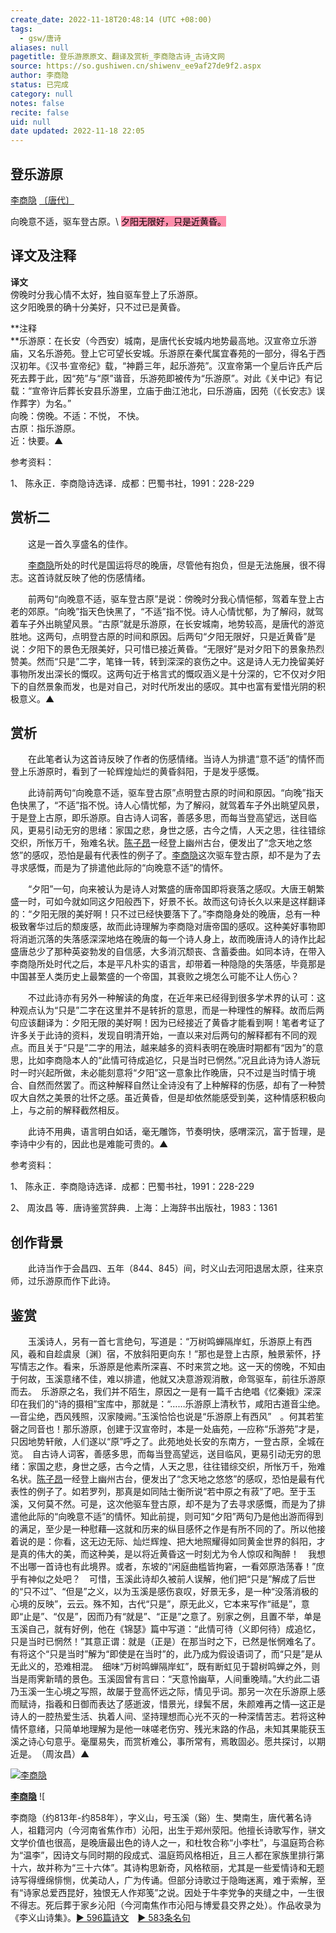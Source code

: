 ```yaml
---
create_date: 2022-11-18T20:48:14 (UTC +08:00)
tags:
  - gsw/唐诗
aliases: null
pagetitle: 登乐游原原文、翻译及赏析_李商隐古诗_古诗文网
source: https://so.gushiwen.cn/shiwenv_ee9af27de9f2.aspx
author: 李商隐
status: 已完成
category: null
notes: false
recite: false
uid: null
date updated: 2022-11-18 22:05
---
```


## 登乐游原

[李商隐](https://so.gushiwen.cn/authorv_bc94c92721b8.aspx) [〔唐代〕](https://so.gushiwen.cn/shiwens/default.aspx?cstr=%e5%94%90%e4%bb%a3)

向晚意不适，驱车登古原。\ <mark style="background: #FF5582A6;">夕阳无限好，只是近黄昏。</mark>

## 译文及注释

**译文**\
傍晚时分我心情不太好，独自驱车登上了乐游原。\
这夕阳晚景的确十分美好，只不过已是黄昏。

**注释\
**乐游原：在长安（今西安）城南，是唐代长安城内地势最高地。汉宣帝立乐游庙，又名乐游苑。登上它可望长安城。乐游原在秦代属宜春苑的一部分，得名于西汉初年。《汉书·宣帝纪》载，“神爵三年，起乐游苑”。汉宣帝第一个皇后许氏产后死去葬于此，因“苑”与“原”谐音，乐游苑即被传为“乐游原”。对此《关中记》有记载：“宣帝许后葬长安县乐游里，立庙于曲江池北，曰乐游庙，因苑（《长安志》误作葬字）为名。”\
向晚：傍晚。不适：不悦， 不快。\
古原：指乐游原。\
近：快要。▲

参考资料：

1、 陈永正．李商隐诗选译．成都：巴蜀书社，1991：228-229

## 赏析二

　　这是一首久享盛名的佳作。

　　[李商隐](https://so.gushiwen.cn/authorv_bc94c92721b8.aspx)所处的时代是国运将尽的晚唐，尽管他有抱负，但是无法施展，很不得志。这首诗就反映了他的伤感情绪。

　　前两句“向晚意不适，驱车登古原”是说：傍晚时分我心情悒郁，驾着车登上古老的郊原。“向晚”指天色快黑了，“不适”指不悦。诗人心情忧郁，为了解闷，就驾着车子外出眺望风景。“古原”就是乐游原，在长安城南，地势较高，是唐代的游览胜地。这两句，点明登古原的时间和原因。后两句“夕阳无限好，只是近黄昏”是说：夕阳下的景色无限美好，只可惜已接近黄昏。“无限好”是对夕阳下的景象热烈赞美。然而“只是”二字，笔锋一转，转到深深的哀伤之中。这是诗人无力挽留美好事物所发出深长的慨叹。这两句近于格言式的慨叹涵义是十分深的，它不仅对夕阳下的自然景象而发，也是对自己，对时代所发出的感叹。其中也富有爱惜光阴的积极意义。▲

## 赏析

　　在此笔者认为这首诗反映了作者的伤感情绪。当诗人为排遣“意不适”的情怀而登上乐游原时，看到了一轮辉煌灿烂的黄昏斜阳，于是发乎感慨。

　　此诗前两句“向晚意不适，驱车登古原”点明登古原的时间和原因。“向晚”指天色快黑了，“不适”指不悦。诗人心情忧郁，为了解闷，就驾着车子外出眺望风景，于是登上古原，即乐游原。自古诗人词客，善感多思，而每当登高望远，送目临风，更易引动无穷的思绪：家国之悲，身世之感，古今之情，人天之思，往往错综交织，所怅万千，殆难名状。[陈子昂](https://so.gushiwen.cn/authorv_be16b2b23d0a.aspx)一经登上幽州古台，便发出了“念天地之悠悠”的感叹，恐怕是最有代表性的例子了。[李商隐](https://so.gushiwen.cn/authorv_bc94c92721b8.aspx)这次驱车登古原，却不是为了去寻求感慨，而是为了排遣他此际的“向晚意不适”的情怀。

　　“夕阳”一句，向来被认为是诗人对繁盛的唐帝国即将衰落之感叹。大唐王朝繁盛一时，可如今就如同这夕阳般西下，好景不长。故而这句诗长久以来是这样翻译的：“夕阳无限的美好啊！只不过已经快要落下了。”李商隐身处的晚唐，总有一种极致奢华过后的颓废感，故而此诗理解为李商隐对唐帝国的感叹。这种美好事物即将消逝沉落的失落感深深地烙在晚唐的每一个诗人身上，故而晚唐诗人的诗作比起盛唐总少了那种英姿勃发的自信感，大多消沉颓丧、含蓄委曲。如同本诗，在带入李商隐所处时代之后，本是平凡朴实的语言，却带着一种隐隐的失落感，毕竟那是中国甚至人类历史上最繁盛的一个帝国，其衰败之境怎么可能不让人伤心？

　　不过此诗亦有另外一种解读的角度，在近年来已经得到很多学术界的认可：这种观点认为“只是”二字在这里并不是转折的意思，而是一种理性的解释。故而后两句应该翻译为：夕阳无限的美好啊！因为已经接近了黄昏才能看到啊！笔者考证了许多关于此诗的资料，发现自明清开始，一直以来对后两句的解释都有不同的观点。而且关于“只是”二字的用法，越来越多的资料表明在晚唐时期都有“因为”的意思，比如李商隐本人的“此情可待成追忆，只是当时已惘然。”况且此诗为诗人游玩时一时兴起所做，未必能刻意将“夕阳”这一意象比作晚唐，只不过是当时情于境合、自然而然罢了。而这种解释自然让全诗没有了上种解释的伤感，却有了一种赞叹大自然之美景的壮怀之感。虽近黄昏，但是却依然能感受到美，这种情感积极向上，与之前的解释截然相反。

　　此诗不用典，语言明白如话，毫无雕饰，节奏明快，感喟深沉，富于哲理，是李诗中少有的，因此也是难能可贵的。▲

参考资料：

1、 陈永正．李商隐诗选译．成都：巴蜀书社，1991：228-229

2、 周汝昌 等．唐诗鉴赏辞典．上海：上海辞书出版社，1983：1361

## 创作背景

　　此诗当作于会昌四、五年（844、845）间，时义山去河阳退居太原，往来京师，过乐游原而作下此诗。

## 鉴赏

　　玉溪诗人，另有一首七言绝句，写道是：“万树鸣蝉隔岸虹，乐游原上有西风，羲和自趁虞泉〔渊〕宿，不放斜阳更向东！”那也是登上古原，触景萦怀，抒写情志之作。看来，乐游原是他素所深喜、不时来赏之地。这一天的傍晚，不知由于何故，玉溪意绪不佳，难以排遣，他就又决意游观消散，命驾驱车，前往乐游原而去。　乐游原之名，我们并不陌生，原因之一是有一篇千古绝唱《忆秦娥》深深印在我们的“诗的摄相”宝库中，那就是：“……乐游原上清秋节，咸阳古道音尘绝。—音尘绝，西风残照，汉家陵阙。”玉溪恰恰也说是“乐游原上有西风”　。何其若笙磬之同音也！那乐游原，创建于汉宣帝时，本是一处庙苑，—应称“乐游苑”才是，只因地势轩敞，人们遂以“原”呼之了。此苑地处长安的东南方，一登古原，全城在览。　自古诗人词客，善感多思，而每当登高望远，送目临风，更易引动无穷的思绪：家国之悲，身世之感，古今之情，人天之思，往往错综交织，所怅万千，殆难名状。[陈子昂](https://so.gushiwen.cn/authorv_be16b2b23d0a.aspx)一经登上幽州古台，便发出了“念天地之悠悠”的感叹，恐怕是最有代表性的例子了。如若罗列，那真是如同陆士衡所说“若中原之有菽”了吧。至于玉溪，又何莫不然。可是，这次他驱车登古原，却不是为了去寻求感慨，而是为了排遣他此际的“向晚意不适”的情怀。知此前提，则可知“夕阳”两句乃是他出游而得到的满足，至少是一种慰藉—这就和历来的纵目感怀之作是有所不同的了。所以他接着说的是：你看，这无边无际、灿烂辉煌、把大地照耀得如同黄金世界的斜阳，才是真的伟大的美，而这种美，是以将近黄昏这一时刻尤为令人惊叹和陶醉！　我想不出哪一首诗也有此境界。或者，东坡的“闲庭曲槛皆拘窘，一看郊原浩荡春！”庶乎有神似之处吧？　可惜，玉溪此诗却久被前人误解，他们把“只是”解成了后世的“只不过”、“但是”之义，以为玉溪是感伤哀叹，好景无多，是一种“没落消极的心境的反映”，云云。殊不知，古代“只是”，原无此义，它本来写作“祗是”，意即“止是”、“仅是”，因而乃有“就是”、“正是”之意了。别家之例，且置不举，单是玉溪自己，就有好例，他在《锦瑟》篇中写道：“此情可待（义即何待）成追忆，只是当时已惘然！”其意正谓：就是（正是）在那当时之下，已然是怅惘难名了。有将这个“只是当时”解为“即使是在当时”的，此乃成为假设语词了，而“只是”是从无此义的，恐难相混。　细味“万树鸣蝉隔岸虹”，既有断虹见于碧树鸣蝉之外，则当是雨霁新晴的景色。玉溪固曾有言曰：“天意怜幽草，人间重晚晴。”大约此二语乃玉溪一生心境之写照，故屡于登高怀远之际，情见乎词。那另一次在乐游原上感而赋诗，指羲和日御而表达了感逝波，惜景光，绿鬓不居，朱颜难再之情—这正是诗人的一腔热爱生活、执着人间、坚持理想而心光不灭的一种深情苦志。若将这种情怀意绪，只简单地理解为是他一味嗟老伤穷、残光末路的作品，未知其果能获玉溪之诗心句意乎。毫厘易失，而赏析难公，事所常有，焉敢固必。愿共探讨，以期近是。　（周汝昌）▲

[![李商隐](https://song.gushiwen.cn/authorImg/lishangyin.jpg)](https://so.gushiwen.cn/authorv_bc94c92721b8.aspx)

[**李商隐**](https://so.gushiwen.cn/authorv_bc94c92721b8.aspx) ![

李商隐（约813年-约858年），字义山，号玉溪（谿）生、樊南生，唐代著名诗人，祖籍河内（今河南省焦作市）沁阳，出生于郑州荥阳。他擅长诗歌写作，骈文文学价值也很高，是晚唐最出色的诗人之一，和杜牧合称“小李杜”，与温庭筠合称为“温李”，因诗文与同时期的段成式、温庭筠风格相近，且三人都在家族里排行第十六，故并称为“三十六体”。其诗构思新奇，风格秾丽，尤其是一些爱情诗和无题诗写得缠绵悱恻，优美动人，广为传诵。但部分诗歌过于隐晦迷离，难于索解，至有“诗家总爱西昆好，独恨无人作郑笺”之说。因处于牛李党争的夹缝之中，一生很不得志。死后葬于家乡沁阳（今河南焦作市沁阳与博爱县交界之处）。作品收录为《李义山诗集》。[► 596篇诗文](https://so.gushiwen.cn/shiwens/default.aspx?astr=%e6%9d%8e%e5%95%86%e9%9a%90)　[► 583条名句](https://so.gushiwen.cn/mingjus/default.aspx?astr=%e6%9d%8e%e5%95%86%e9%9a%90)
